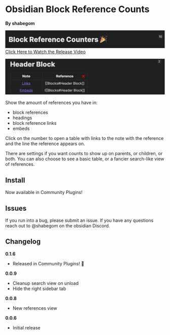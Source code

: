 # Obsidian Block Reference Counts
**By shabegom**

[![](img/brc.png)](https://youtu.be/gxEyKJ0Z7Qs)  
[Click Here to Watch the Release Video](https://youtu.be/gxEyKJ0Z7Qs)

![](img/readme.png)

Show the amount of references you have in:
- block references
- headings
- block reference links
- embeds

Click on the number to open a table with links to the note with the reference and the line the reference appears on.

There are settings if you want counts to show up on parents, or children, or both. You can also choose to see a basic table, or a fancier search-like view of references.

## Install

Now available in Community Plugins!

## Issues

If you run into a bug, please submit an issue. If you have any questions reach out to @shabegom on the obsidian Discord.

## Changelog

**0.1.6**
- Released in Community Plugins! 🎉

**0.0.9**
- Cleanup search view on unload
- Hide the right sidebar tab

**0.0.8**
- New references view

**0.0.6**
- Initial release
